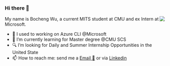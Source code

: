 ### Hi there 👋

<img align="right" src="https://github-readme-stats.vercel.app/api?username=wu5bocheng&show_icons=true&icon_color=0366d6&text_color=24292e&bg_color=ffffff&hide_title=true" />


My name is Bocheng Wu, a current MITS student at CMU and ex Intern at Microsoft. 

- 🔭 I used to working on Azure CLI @Microsoft
- 🌱 I’m currently learning for Master degree @CMU SCS
- 🔍 I’m looking for Daily and Summer Internship Opportunities in the United State
- 📫 How to reach me: send me a [Email 📧](mailto:wu5bocheng@gmail.com) or via [Linkedin](https://www.linkedin.com/in/wu5bocheng/?locale=en_US)
